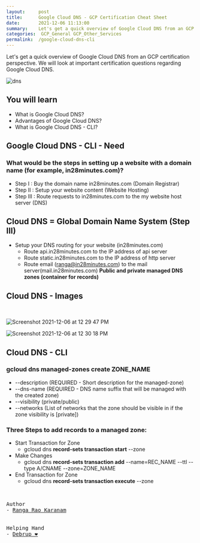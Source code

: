 ```yaml
---
layout:     post
title:      Google Cloud DNS - GCP Certification Cheat Sheet
date:       2021-12-06 11:13:00
summary:    Let's get a quick overview of Google Cloud DNS from an GCP certification perspective. We will look at important certification questions regarding Google Cloud DNS.
categories:  GCP_General GCP_Other_Services
permalink:  /google-cloud-dns-cli
---
```


Let's get a quick overview of Google Cloud DNS from an GCP certification perspective. We will look at important certification questions regarding Google Cloud DNS.

![dns](https://user-images.githubusercontent.com/57451228/144802720-8d5f1ff8-db0d-44c5-a071-6753209b168b.png)

## You will learn        
- What is Google Cloud DNS?
- Advantages of Google Cloud DNS?   
- What is Google Cloud DNS - CLI?   

## Google Cloud DNS - CLI - Need

### What would be the steps in setting up a website with a domain name (for example, in28minutes.com)?
- Step I : Buy the domain name in28minutes.com (Domain Registrar)
- Step II : Setup your website content (Website Hosting)
- Step III : Route requests to in28minutes.com to the my website host server (DNS)

## Cloud DNS = Global Domain Name System (Step III)

 - Setup your DNS routing for your website (in28minutes.com)
    - Route api.in28minutes.com to the IP address of api server
    - Route static.in28minutes.com to the IP address of http server
    - Route email (ranga@in28minutes.com) to the mail server(mail.in28minutes.com)
**Public and private managed DNS zones (container for records)**

## Cloud DNS - Images
<BR/>

![Screenshot 2021-12-06 at 12 29 47 PM](https://user-images.githubusercontent.com/57451228/144802315-cb848409-48f1-4301-ab5e-b0a307c5ec3c.png)
<BR/>

![Screenshot 2021-12-06 at 12 30 18 PM](https://user-images.githubusercontent.com/57451228/144802332-e23e47dc-b06b-4390-9163-3d20809a0beb.png)
<BR/>
## Cloud DNS - CLI

### gcloud dns managed-zones create ZONE_NAME
- --description (REQUIRED - Short description for the managed-zone)
- --dns-name (REQUIRED - DNS name suffix that will be managed with the created zone)
- --visibility (private/public)
- --networks (List of networks that the zone should be visible in if the zone visibility is [private])
 
### Three Steps to add records to a managed zone:
- Start Transaction for Zone
  - gcloud dns **record-sets transaction start** --zone
- Make Changes
  - gcloud dns **record-sets transaction add** --name=REC_NAME --ttl --type A/CNAME --zone=ZONE_NAME
- End Transaction for Zone
  - gcloud dns **record-sets transaction execute** --zone

<BR/>


<pre>
Author
- <a href="https://www.linkedin.com/in/rangakaranam/">Ranga Rao Karanam</a>
<br/>
Helping Hand
- <a href="https://www.linkedin.com/in/debrup-365/">Debrup ❤️</a>
</pre>

